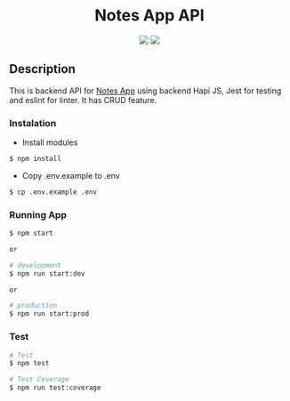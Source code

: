<h1 align="center">Notes App API</h1>

<p align="center">
<img src="https://circleci.com/gh/yat98/dicoding_hapi_notes/tree/main.svg?style=shield" />
<img src="https://codecov.io/gh/yat98/dicoding_hapi_notes/graph/badge.svg?token=OCMLDB6XKW" />
</p>
<h2>Description</h2>
<p>
This is backend API for  <a href="http://notesapp-v1.dicodingacademy.com/">Notes App</a> using backend Hapi JS, Jest for testing and eslint for linter. It has CRUD feature.
<p>

<h3>Instalation</h3>

- Install modules

```bash
$ npm install
```

- Copy .env.example to .env

```bash
$ cp .env.example .env
```

<h3>Running App</h3>

```bash
$ npm start

or

# development
$ npm run start:dev

or

# production
$ npm run start:prod
```

<h3>Test</h3>

```bash
# Test
$ npm test

# Test Coverage
$ npm run test:coverage
```


